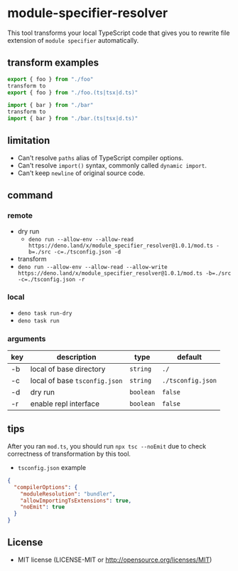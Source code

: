 # module-specifier-resolver
This tool transforms your local TypeScript code that gives you to rewrite file extension of `module specifier` automatically.

## transform examples
```ts
export { foo } from "./foo"
transform to
export { foo } from "./foo.(ts|tsx|d.ts)"
```

```ts
import { bar } from "./bar"
transform to
import { bar } from "./bar.(ts|tsx|d.ts)"
```

## limitation
- Can't resolve `paths` alias of TypeScript compiler options.
- Can't resolve `import()` syntax, commonly called `dynamic import`.
- Can't keep `newline` of original source code.

## command
### remote
- dry run
  - `deno run --allow-env --allow-read https://deno.land/x/module_specifier_resolver@1.0.1/mod.ts -b=./src -c=./tsconfig.json -d`
- transform
 - `deno run --allow-env --allow-read --allow-write https://deno.land/x/module_specifier_resolver@1.0.1/mod.ts -b=./src -c=./tsconfig.json -r`
### local
- `deno task run-dry`
- `deno task run`

### arguments
| key | description | type | default |
|-----|-----|-----|-----|
| -b | local of base directory | `string` | `./` |
| -c  | local of base `tsconfig.json` | `string` | `./tsconfig.json` |
| -d  | dry run | `boolean` | `false` |
| -r  | enable repl interface | `boolean` | `false` |

## tips
After you ran `mod.ts`, you should run `npx tsc --noEmit` due to check correctness of transformation by this tool.
- `tsconfig.json` example
```json
{
  "compilerOptions": {
    "moduleResolution": "bundler",
    "allowImportingTsExtensions": true,
    "noEmit": true
  }
}
```

## License
- MIT license (LICENSE-MIT or http://opensource.org/licenses/MIT)
